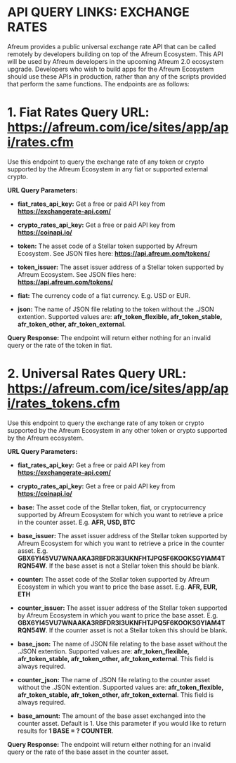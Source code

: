 # API QUERY LINKS: EXCHANGE RATES

Afreum provides a public universal exchange rate API that can be called remotely by developers building on top of the Afreum Ecosystem. This API will be used by Afreum developers in the upcoming Afreum 2.0 ecosystem upgrade. Developers who wish to build apps for the Afreum Ecosystem should use these APIs in production, rather than any of the scripts provided that perform the same functions. The endpoints are as follows:

# 1. Fiat Rates Query URL: https://afreum.com/ice/sites/app/api/rates.cfm

Use this endpoint to query the exchange rate of any token or crypto supported by the Afreum Ecosystem in any fiat or supported external crypto.

**URL Query Parameters:**

* **fiat_rates_api_key:** Get a free or paid API key from **https://exchangerate-api.com/**

* **crypto_rates_api_key:** Get a free or paid API key from **https://coinapi.io/**

* **token:** The asset code of a Stellar token supported by Afreum Ecosystem. See JSON files here: **https://api.afreum.com/tokens/** 
  
* **token_issuer:** The asset issuer address of a Stellar token supported by Afreum Ecosystem. See JSON files here: **https://api.afreum.com/tokens/** 

* **fiat:** The currency code of a fiat currency. E.g. USD or EUR.

* **json:** The name of JSON file relating to the token without the .JSON extention. Supported values are: **afr_token_flexible, afr_token_stable, afr_token_other, afr_token_external**.

**Query Response:** The endpoint will return either nothing for an invalid query or the rate of the token in fiat.  


# 2. Universal Rates Query URL: https://afreum.com/ice/sites/app/api/rates_tokens.cfm

Use this endpoint to query the exchange rate of any token or crypto supported by the Afreum Ecosystem in any other token or crypto supported by the Afreum ecosystem.

**URL Query Parameters:**

* **fiat_rates_api_key:** Get a free or paid API key from **https://exchangerate-api.com/**

* **crypto_rates_api_key:** Get a free or paid API key from **https://coinapi.io/**

* **base:** The asset code of the Stellar token, fiat, or cryptocurrency supported by Afreum Ecosystem for which you want to retrieve a price in the counter asset. E.g. **AFR, USD, BTC**
  
* **base_issuer:** The asset issuer address of the Stellar token supported by Afreum Ecosystem for which you want to retrieve a price in the counter asset. E.g. **GBX6YI45VU7WNAAKA3RBFDR3I3UKNFHTJPQ5F6KOOKSGYIAM4TRQN54W**. If the base asset is not a Stellar token this should be blank.

* **counter:** The asset code of the Stellar token supported by Afreum Ecosystem in which you want to price the base asset. E.g. **AFR, EUR, ETH**
  
* **counter_issuer:** The asset issuer address of the Stellar token supported by Afreum Ecosystem in which you want to price the base asset. E.g. **GBX6YI45VU7WNAAKA3RBFDR3I3UKNFHTJPQ5F6KOOKSGYIAM4TRQN54W**. If the counter asset is not a Stellar token this should be blank.

* **base_json:** The name of JSON file relating to the base asset without the .JSON extention. Supported values are: **afr_token_flexible, afr_token_stable, afr_token_other, afr_token_external**. This field is always required.

* **counter_json:** The name of JSON file relating to the counter asset without the .JSON extention. Supported values are: **afr_token_flexible, afr_token_stable, afr_token_other, afr_token_external**. This field is always required.
  
* **base_amount:** The amount of the base asset exchanged into the counter asset. Default is 1. Use this parameter if you would like to return results for **1 BASE = ? COUNTER**.  

**Query Response:** The endpoint will return either nothing for an invalid query or the rate of the base asset in the counter asset. 

